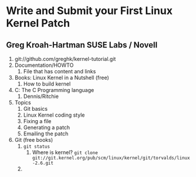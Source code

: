 # Write and Submit your First Linux Kernel Patch #
## Greg Kroah-Hartman SUSE Labs / Novell ##
1. git://github.com/greghk/kernel-tutorial.git
2. Documentation/HOWTO
	1. File that has content and links
3. Books: Linux Kernel in a Nutshell (free)
	1. How to build kernel
4. C: The C Programming language
	1. Dennis/Ritchie
5. Topics
	1. Git basics
	2. Linux Kernel coding style
	3. Fixing a file
	4. Generating a patch
	5. Emailing the patch
6. Git (free books)
	1. `git status`
		1. Where is kernel? `git clone git://git.kernel.org/pub/scm/linux/kernel/git/torvalds/linux-2.6.git`
	2. 

